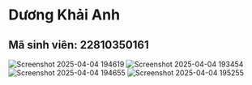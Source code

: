 # Dương Khải Anh
## Mã sinh viên: 22810350161
![Screenshot 2025-04-04 194619](https://github.com/user-attachments/assets/91978b93-23e4-465c-83fe-5d29862a60d6)
![Screenshot 2025-04-04 193454](https://github.com/user-attachments/assets/87d13749-a29f-476a-a3e2-c94c65406ee5)
![Screenshot 2025-04-04 194655](https://github.com/user-attachments/assets/2f0f9305-ec2c-4e2b-a7c3-c22206174830)
![Screenshot 2025-04-04 195255](https://github.com/user-attachments/assets/220c23cf-0c0b-42ac-af84-a7af946d891f)
